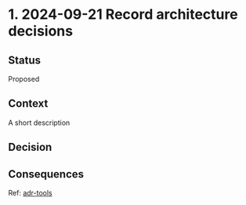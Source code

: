 # 1. 2024-09-21 Record architecture decisions

## Status

Proposed

## Context

A short description

## Decision


## Consequences

Ref: [adr-tools](https://github.com/npryce/adr-tools)